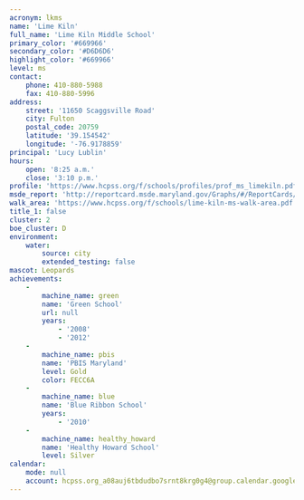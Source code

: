 ```yaml
---
acronym: lkms
name: 'Lime Kiln'
full_name: 'Lime Kiln Middle School'
primary_color: '#669966'
secondary_color: '#D6D6D6'
highlight_color: '#669966'
level: ms
contact:
    phone: 410-880-5988
    fax: 410-880-5996
address:
    street: '11650 Scaggsville Road'
    city: Fulton
    postal_code: 20759
    latitude: '39.154542'
    longitude: '-76.9178859'
principal: 'Lucy Lublin'
hours:
    open: '8:25 a.m.'
    close: '3:10 p.m.'
profile: 'https://www.hcpss.org/f/schools/profiles/prof_ms_limekiln.pdf'
msde_report: 'http://reportcard.msde.maryland.gov/Graphs/#/ReportCards/ReportCardSchool/1//1/13/0526/'
walk_area: 'https://www.hcpss.org/f/schools/lime-kiln-ms-walk-area.pdf'
title_1: false
cluster: 2
boe_cluster: D
environment:
    water:
        source: city
        extended_testing: false
mascot: Leopards
achievements:
    -
        machine_name: green
        name: 'Green School'
        url: null
        years:
            - '2008'
            - '2012'
    -
        machine_name: pbis
        name: 'PBIS Maryland'
        level: Gold
        color: FECC6A
    -
        machine_name: blue
        name: 'Blue Ribbon School'
        years:
            - '2010'
    -
        machine_name: healthy_howard
        name: 'Healthy Howard School'
        level: Silver
calendar:
    mode: null
    account: hcpss.org_a08auj6tbdudbo7srnt8krg0g4@group.calendar.google.com
---
```

